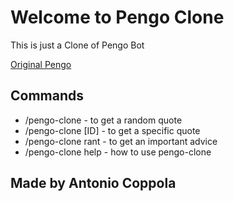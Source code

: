 Welcome to Pengo Clone
=========================

This is just a Clone of Pengo Bot

[Original Pengo](https://pengo.herokuapp.com/)


Commands
------------

- /pengo-clone - to get a random quote
- /pengo-clone [ID] - to get a specific quote
- /pengo-clone rant - to get an important advice
- /pengo-clone help - how to use pengo-clone


Made by Antonio Coppola
-----------------
